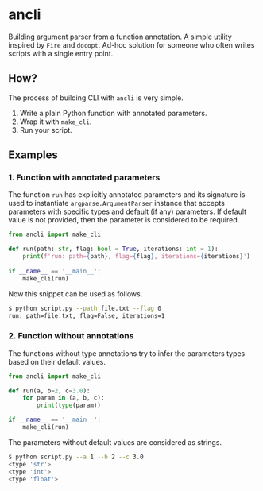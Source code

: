 # ancli
Building argument parser from a function annotation. A simple utility inspired by 
`Fire` and `docopt`. Ad-hoc solution for someone who often writes scripts with a 
single entry point.

## How?

The process of building CLI with `ancli` is very simple.
1. Write a plain Python function with annotated parameters.
2. Wrap it with `make_cli`.
3. Run your script.


## Examples

### 1. Function with annotated parameters

The function `run` has explicitly annotated parameters and its signature is used 
to instantiate `argparse.ArgumentParser` instance that accepts parameters with 
specific types and default (if any) parameters. If default value is not provided,
then the parameter is considered to be required.
```python
from ancli import make_cli

def run(path: str, flag: bool = True, iterations: int = 1):
    print(f'run: path={path}, flag={flag}, iterations={iterations}')
    
if __name__ == '__main__':
    make_cli(run)
```
Now this snippet can be used as follows.
```bash
$ python script.py --path file.txt --flag 0
run: path=file.txt, flag=False, iterations=1
```

### 2. Function without annotations

The functions without type annotations try to infer the parameters types based
on their default values.
```python
from ancli import make_cli

def run(a, b=2, c=3.0):
    for param in (a, b, c):
        print(type(param))

if __name__ == '__main__':
    make_cli(run)
```
The parameters without default values are considered as strings.
```bash
$ python script.py --a 1 --b 2 --c 3.0
<type 'str'>
<type 'int'>
<type 'float'>
```
